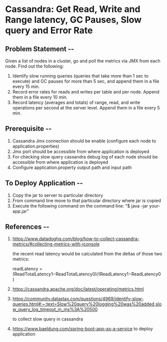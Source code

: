 # Cassandra: Get Read, Write and Range latency, GC Pauses, Slow query and Error Rate


## Problem Statement --
Given a list of nodes in a cluster, go and poll the metrics via JMX from each node. Find out the following: 
1) Identify slow running queries (queries that take more than 1 sec to execute) and GC pauses for more than 5 sec, and append them in a file every 15 min. 
2) Record error rates for reads and writes per table and per node. Append them in a file every 10 min. 
3) Record latency (averages and totals) of range, read, and write operations per second at the server level. Append them in a file every 5 min. 


## Prerequisite --
1) Cassandra Jmx connection should be enable (configure each node to application.properties)
2) Jmx port should be accessible from where application is deployed
3) For checking slow query cassandra debug log  of each node should be accessible from where application is deployed
4) Configure application.property output path and input path



## To Deploy Application --
1) Copy the jar to server to particular directory
2) From command line move to that particular directory where jar is copied
3) Execute the following command on the command line:
    "$ java -jar your-app.jar"





## References --

1) https://www.datadoghq.com/blog/how-to-collect-cassandra-metrics/#collecting-metrics-with-jconsole

   the recent read latency would be calculated from the deltas of those two metrics:

   readLatency = (ReadTotalLatency1−ReadTotalLatency0)/(ReadLatency1−ReadLatency0)

2) https://cassandra.apache.org/doc/latest/operating/metrics.html

3) https://community.datastax.com/questions/4969/identify-slow-queries.html#:~:text=Slow%20query%20logging%20was%20added,slow_query_log_timeout_in_ms%3A%20500

   to collect slow query in cassandra

4) https://www.baeldung.com/spring-boot-app-as-a-service to deploy application
